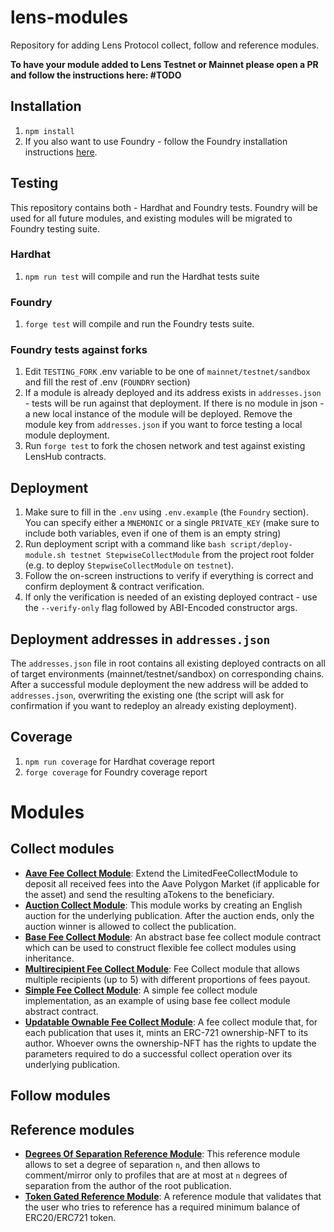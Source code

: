 # lens-modules

Repository for adding Lens Protocol collect, follow and reference modules.

**To have your module added to Lens Testnet or Mainnet please open a PR and follow the instructions here: #TODO**

## Installation

1. `npm install`
2. If you also want to use Foundry - follow the Foundry installation instructions [here](https://getfoundry.sh/).

## Testing

This repository contains both - Hardhat and Foundry tests. Foundry will be used for all future modules, and existing modules will be migrated to Foundry testing suite.

### Hardhat

1. `npm run test` will compile and run the Hardhat tests suite

### Foundry

1. `forge test` will compile and run the Foundry tests suite.

### Foundry tests against forks

1. Edit `TESTING_FORK` .env variable to be one of `mainnet/testnet/sandbox` and fill the rest of .env (`FOUNDRY` section)
2. If a module is already deployed and its address exists in `addresses.json` - tests will be run against that deployment. If there is no module in json - a new local instance of the module will be deployed. Remove the module key from `addresses.json` if you want to force testing a local module deployment.
3. Run `forge test` to fork the chosen network and test against existing LensHub contracts.

## Deployment

1. Make sure to fill in the `.env` using `.env.example` (the `Foundry` section). You can specify either a `MNEMONIC` or a single `PRIVATE_KEY` (make sure to include both variables, even if one of them is an empty string)
2. Run deployment script with a command like `bash script/deploy-module.sh testnet StepwiseCollectModule` from the project root folder (e.g. to deploy `StepwiseCollectModule` on `testnet`).
3. Follow the on-screen instructions to verify if everything is correct and confirm deployment & contract verification.
4. If only the verification is needed of an existing deployed contract - use the `--verify-only` flag followed by ABI-Encoded constructor args.

## Deployment addresses in `addresses.json`

The `addresses.json` file in root contains all existing deployed contracts on all of target environments (mainnet/testnet/sandbox) on corresponding chains.
After a successful module deployment the new address will be added to `addresses.json`, overwriting the existing one (the script will ask for confirmation if you want to redeploy an already existing deployment).

## Coverage

1. `npm run coverage` for Hardhat coverage report
2. `forge coverage` for Foundry coverage report

# Modules

## Collect modules

- [**Aave Fee Collect Module**](./contracts/collect/AaveFeeCollectModule.sol): Extend the LimitedFeeCollectModule to deposit all received fees into the Aave Polygon Market (if applicable for the asset) and send the resulting aTokens to the beneficiary.
- [**Auction Collect Module**](./contracts/collect/AuctionCollectModule.sol): This module works by creating an English auction for the underlying publication. After the auction ends, only the auction winner is allowed to collect the publication.
- [**Base Fee Collect Module**](./contracts/collect/base/BaseFeeCollectModule.sol): An abstract base fee collect module contract which can be used to construct flexible fee collect modules using inheritance.
- [**Multirecipient Fee Collect Module**](./contracts/collect/MultirecipientFeeCollectModule.sol): Fee Collect module that allows multiple recipients (up to 5) with different proportions of fees payout.
- [**Simple Fee Collect Module**](./contracts/collect/SimpleFeeCollectModule.sol): A simple fee collect module implementation, as an example of using base fee collect module abstract contract.
- [**Updatable Ownable Fee Collect Module**](./contracts/collect/UpdatableOwnableFeeCollectModule.sol): A fee collect module that, for each publication that uses it, mints an ERC-721 ownership-NFT to its author. Whoever owns the ownership-NFT has the rights to update the parameters required to do a successful collect operation over its underlying publication.

## Follow modules

## Reference modules

- [**Degrees Of Separation Reference Module**](./contracts/reference/DegreesOfSeparationReferenceModule.sol): This reference module allows to set a degree of separation `n`, and then allows to comment/mirror only to profiles that are at most at `n` degrees of separation from the author of the root publication.
- [**Token Gated Reference Module**](./contracts/reference/TokenGatedReferenceModule.sol): A reference module that validates that the user who tries to reference has a required minimum balance of ERC20/ERC721 token.
